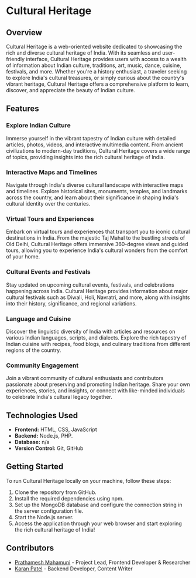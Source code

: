 # Cultural Heritage

## Overview
Cultural Heritage is a web-oriented website dedicated to showcasing the rich and diverse cultural heritage of India. With its seamless and user-friendly interface, Cultural Heritage provides users with access to a wealth of information about Indian culture, traditions, art, music, dance, cuisine, festivals, and more. Whether you're a history enthusiast, a traveler seeking to explore India's cultural treasures, or simply curious about the country's vibrant heritage, Cultural Heritage offers a comprehensive platform to learn, discover, and appreciate the beauty of Indian culture.

## Features
### Explore Indian Culture
Immerse yourself in the vibrant tapestry of Indian culture with detailed articles, photos, videos, and interactive multimedia content. From ancient civilizations to modern-day traditions, Cultural Heritage covers a wide range of topics, providing insights into the rich cultural heritage of India.

### Interactive Maps and Timelines
Navigate through India's diverse cultural landscape with interactive maps and timelines. Explore historical sites, monuments, temples, and landmarks across the country, and learn about their significance in shaping India's cultural identity over the centuries.

### Virtual Tours and Experiences
Embark on virtual tours and experiences that transport you to iconic cultural destinations in India. From the majestic Taj Mahal to the bustling streets of Old Delhi, Cultural Heritage offers immersive 360-degree views and guided tours, allowing you to experience India's cultural wonders from the comfort of your home.

### Cultural Events and Festivals
Stay updated on upcoming cultural events, festivals, and celebrations happening across India. Cultural Heritage provides information about major cultural festivals such as Diwali, Holi, Navratri, and more, along with insights into their history, significance, and regional variations.

### Language and Cuisine
Discover the linguistic diversity of India with articles and resources on various Indian languages, scripts, and dialects. Explore the rich tapestry of Indian cuisine with recipes, food blogs, and culinary traditions from different regions of the country.

### Community Engagement
Join a vibrant community of cultural enthusiasts and contributors passionate about preserving and promoting Indian heritage. Share your own experiences, stories, and insights, or connect with like-minded individuals to celebrate India's cultural legacy together.

## Technologies Used
- **Frontend:** HTML, CSS, JavaScript
- **Backend:** Node.js, PHP.
- **Database:** n/a
- **Version Control:** Git, GitHub

## Getting Started
To run Cultural Heritage locally on your machine, follow these steps:
1. Clone the repository from GitHub.
2. Install the required dependencies using npm.
3. Set up the MongoDB database and configure the connection string in the server configuration file.
4. Start the Node.js server.
5. Access the application through your web browser and start exploring the rich cultural heritage of India!

## Contributors
- [Prathamesh Mahamuni](link-to-your-profile) - Project Lead, Frontend Developer & Researcher
- [Karan Patel](link-to-contributor-profile) - Backend Developer, Content Writer 
